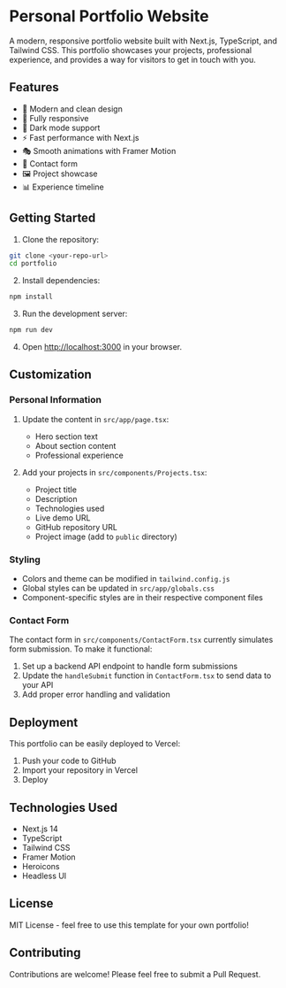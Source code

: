 # Personal Portfolio Website

A modern, responsive portfolio website built with Next.js, TypeScript, and Tailwind CSS. This portfolio showcases your projects, professional experience, and provides a way for visitors to get in touch with you.

## Features

- 🎨 Modern and clean design
- 📱 Fully responsive
- 🌙 Dark mode support
- ⚡ Fast performance with Next.js
- 🎭 Smooth animations with Framer Motion
- 📝 Contact form
- 🖼️ Project showcase
- 📊 Experience timeline

## Getting Started

1. Clone the repository:
```bash
git clone <your-repo-url>
cd portfolio
```

2. Install dependencies:
```bash
npm install
```

3. Run the development server:
```bash
npm run dev
```

4. Open [http://localhost:3000](http://localhost:3000) in your browser.

## Customization

### Personal Information

1. Update the content in `src/app/page.tsx`:
   - Hero section text
   - About section content
   - Professional experience

2. Add your projects in `src/components/Projects.tsx`:
   - Project title
   - Description
   - Technologies used
   - Live demo URL
   - GitHub repository URL
   - Project image (add to `public` directory)

### Styling

- Colors and theme can be modified in `tailwind.config.js`
- Global styles can be updated in `src/app/globals.css`
- Component-specific styles are in their respective component files

### Contact Form

The contact form in `src/components/ContactForm.tsx` currently simulates form submission. To make it functional:

1. Set up a backend API endpoint to handle form submissions
2. Update the `handleSubmit` function in `ContactForm.tsx` to send data to your API
3. Add proper error handling and validation

## Deployment

This portfolio can be easily deployed to Vercel:

1. Push your code to GitHub
2. Import your repository in Vercel
3. Deploy

## Technologies Used

- Next.js 14
- TypeScript
- Tailwind CSS
- Framer Motion
- Heroicons
- Headless UI

## License

MIT License - feel free to use this template for your own portfolio!

## Contributing

Contributions are welcome! Please feel free to submit a Pull Request.
